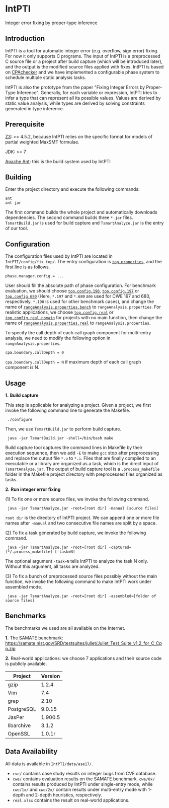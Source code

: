 # IntPTI
Integer error fixing by proper-type inference

Introduction
------------
IntPTI is a tool for automatic integer error (e.g. overflow, sign error) fixing. For now it only supports C programs. The input of IntPTI is a preprocessed C source file or a project after build capture (which will be introduced later), and the output is the modified source files applied with fixes. IntPTI is based on [CPAchecker](https://github.com/sosy-lab/cpachecker) and we have implemented a configurable phase system to schedule multiple static analysis tasks. 

IntPTI is also the prototype from the paper "Fixing Integer Errors by Proper-Type Inference". Generally, for each variable or expression, IntPTI tries to infer a type that can represent all its possible values. Values are derived by static value analysis, while types are derived by solving constraints generated in type inference.

Prerequisite
------------
[Z3](https://github.com/Z3Prover/z3): >= 4.5.2, because IntPTI relies on the specific format for models of partial weighted MaxSMT formulae.

JDK: >= 7

[Apache Ant](http://ant.apache.org/): this is the build system used by IntPTI

Building
--------
Enter the project directory and execute the following commands:

    ant
    ant jar
    
The first command builds the whole project and automatically downloads dependencies. The second command builds three `*.jar` files. `TsmartBuild.jar` is used for build capture and `TsmartAnalyze.jar` is the entry of our tool.

Configuration
-------------
The configuration files used by IntPTI are located in `IntPTI/config/fix_top/`. The entry configuration is [`top.properties`](https://github.com/45258E9F/IntPTI/blob/master/config/fix_top/top.properties), and the first line is as follows.

    phase.manager.config = ...
    
User should fill the absolute path of phase configuration. For benchmark evaluation, we should choose [`top.config.190`](https://github.com/45258E9F/IntPTI/blob/master/config/fix_top/top.config.190), [`top.config.197`](https://github.com/45258E9F/IntPTI/blob/master/config/fix_top/top.config.197) or [`top.config.680`](https://github.com/45258E9F/IntPTI/blob/master/config/fix_top/top.config.680) (Here, `*.197` and `*.680` are used for CWE 197 and 680, respectively. `*.190` is used for other benchmark cases), and change the name of [`rangeAnalysis.properties.bench`](https://github.com/45258E9F/IntPTI/blob/master/config/fix_top/rangeAnalysis.properties.bench) to `rangeAnalysis.properties`. For realistic applications, we choose [`top.config.real`](https://github.com/45258E9F/IntPTI/blob/master/config/fix_top/top.config.real) or [`top.config.real.nomain`](https://github.com/45258E9F/IntPTI/blob/master/config/fix_top/top.config.real.nomain) for projects with no main function, then change the name of [`rangeAnalysis.properties.real`](https://github.com/45258E9F/IntPTI/blob/master/config/fix_top/rangeAnalysis.properties.real) to `rangeAnalysis.properties`.

To specify the call depth of each call graph component for multi-entry analysis, we need to modify the following option in `rangeAnalysis.properties`.

    cpa.boundary.callDepth = 0
    
 `cpa.boundary.callDepth = N` if maximum depth of each call graph component is N.
 
 Usage
 -----
 
 **1.** __Build capture__
 
 This step is applicable for analyzing a project. Given a project, we first invoke the following command line to generate the Makefile.
 
     ./configure
        
 Then, we use `TsmartBuild.jar` to perform build capture.
 
     java -jar TsmartBuild.jar -shell=/bin/bash make
      
 Build capture tool captures the command lines in Makefile by their execution sequence, then we add `-E` to make `gcc` stop after preprocessing and replace the output file `*.o` to `*.i`. Files that are finally compiled to an executable or a library are organized as a task, which is the direct input of `TsmartAnalyze.jar`. The output of build capture tool is a `.process_makefile` folder in the  Makefile project directory with preprocessed files organized as tasks.
 
 **2.** __Run integer error fixing__
 
 (1) To fix one or more source files, we invoke the following command.
 
     java -jar TsmartAnalyze.jar -root=[root dir] -manual [source files]
     
 `root dir` is the directory of IntPTI project. We can append one or more file names after `-manual` and two consecutive file names are split by a space.
 
 (2) To fix a task generated by build capture, we invoke the following command.
 
     java -jar TsmartAnalyze.jar -root=[root dir] -captured=[*/.process_makefile] [-task=N]
 
 The optional argument `-task=N` tells IntPTI to analyze the task N only. Without this argument, all tasks are analyzed.
 
 (3) To fix a bunch of preprocessed source files possibly without the main function, we invoke the following command to make IntPTI work under assembled mode.
 
     java -jar TsmartAnalyze.jar -root=[root dir] -assembled=[folder of source files]
     
 Benchmarks
 ----------
 The benchmarks we used are all available on the Internet.
 
 **1.** The SAMATE benchmark: https://samate.nist.gov/SRD/testsuites/juliet/Juliet_Test_Suite_v1.2_for_C_Cpp.zip
 
 **2.** Real-world applications: we choose 7 applications and their source code is publicly available.
 
 | Project    | Version |
|------------|---------|
| gzip       | 1.2.4   |
| Vim        | 7.4     |
| grep       | 2.10    |
| PostgreSQL | 9.0.15  |
| JasPer     | 1.900.5 |
| libarchive | 3.1.2   |
| OpenSSL    | 1.0.1r  |

Data Availability
-----------------
All data is available in `IntPTI/data/ase17/`.
* `cve/` contains case study results on integer bugs from CVE database.
* `cwe/` contains evaluation results on the SAMATE benchmark. `cwe/0x/` contains results produced by IntPTI under single-entry mode, while `cwe/1x/` and `cwe/2x/` contain results under multi-entry mode with 1-depth and 2-depth heuristics, respectively.
* `real.xlsx` contains the result on real-world applications.
 
